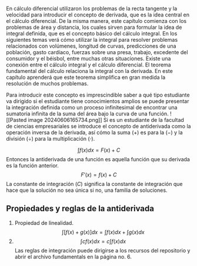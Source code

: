 En cálculo diferencial utilizaron los problemas de la recta tangente y la velocidad para introducir el concepto de derivada, que es la idea central en el cálculo diferencial. De la misma manera, este capítulo comienza con los problemas de área y distancia, los cuales sirven para formular la idea de integral definida, que es el concepto básico del cálculo integral. En los siguientes temas verá cómo utilizar la integral para resolver problemas relacionados con volúmenes, longitud de curvas, predicciones de una población, gasto cardíaco, fuerzas sobre una presa, trabajo, excedente del consumidor y el béisbol, entre muchas otras situaciones. 
Existe una conexión entre el cálculo integral y el cálculo diferencial. El teorema fundamental del cálculo relaciona la integral con la derivada. En este capítulo aprenderá que este teorema simplifica en gran medida la resolución de muchos problemas.

 Para introducir este concepto es imprescindible saber a qué tipo estudiante va dirigido si el estudiante tiene conocimientos amplios se puede presentar la integración definida como un proceso infinitesimal de encontrar una sumatoria infinita de la suma del área bajo la curva de una función. 
![[Pasted image 20240606165734.png]]
Si es un estudiante de la facultad de ciencias empresariales se introduce el concepto de antiderivada como la operación inversa de la derivada, así cómo la suma $(+)$ es para la $(-)$ y la división $(\div)$ para la multiplicación $(\cdot)$. 

$$\int f(x)dx=F(x)+C$$
Entonces la antiderivada de una función es aquella función que su derivada es la función anterior.
$$F'(x)=f(x)+C$$
La constante de integración $(C)$ significa la constante de integración que hace que la solución no sea única si no, una familia de soluciones.

## Propiedades y reglas de la antiderivada

1. Propiedad de linealidad.
$$\int [f(x) + g(x)]dx=\int f(x)dx + \int g(x)dx$$
2. $$\int cf(x)dx=c\int f(x)dx$$
Las reglas de integración puede dirigirse a los recursos del repositorio y abrir el archivo fundamentals en la página no. 6.


